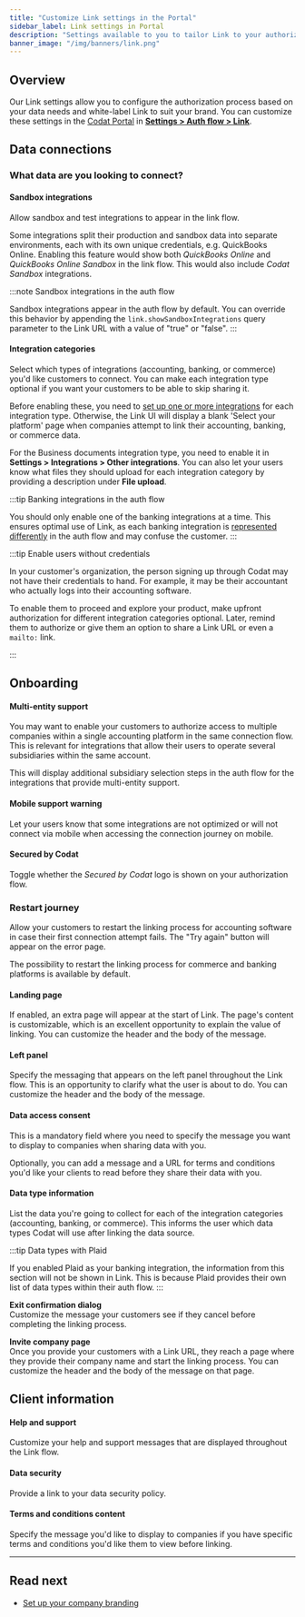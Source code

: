 ```yaml
---
title: "Customize Link settings in the Portal"
sidebar_label: Link settings in Portal
description: "Settings available to you to tailor Link to your authorization journey's needs"
banner_image: "/img/banners/link.png"
---
```


## Overview

Our Link settings allow you to configure the authorization process based on your data needs and white-label Link to suit your brand. You can customize these settings in the [Codat Portal](https://app.codat.io/) in **[Settings > Auth flow > Link](https://app.codat.io/settings/link-settings)**.

## Data connections

### What data are you looking to connect?

#### Sandbox integrations

Allow sandbox and test integrations to appear in the link flow. 

Some integrations split their production and sandbox data into separate environments, each with its own unique credentials, e.g. QuickBooks Online. Enabling this feature would show both _QuickBooks Online_ and _QuickBooks Online Sandbox_ in the link flow. This would also include _Codat Sandbox_ integrations.

:::note Sandbox integrations in the auth flow

Sandbox integrations appear in the auth flow by default. You can override this behavior by appending the `link.showSandboxIntegrations` query parameter to the Link URL with a value of "true" or "false".
:::

#### Integration categories

Select which types of integrations (accounting, banking, or commerce) you'd like customers to connect. You can make each integration type optional if you want your customers to be able to skip sharing it.

Before enabling these, you need to [set up one or more integrations](/core-concepts/integrations) for each integration type. Otherwise, the Link UI will display a blank 'Select your platform' page when companies attempt to link their accounting, banking, or commerce data.

For the Business documents integration type, you need to enable it in **Settings > Integrations > Other integrations**. You can also let your users know what files they should upload for each integration category by providing a description under **File upload**.

:::tip Banking integrations in the auth flow

You should only enable one of the banking integrations at a time. This ensures optimal use of Link, as each banking integration is [represented differently](/integrations/banking/overview#banking-integrations-in-the-authorization-flow) in the auth flow and may confuse the customer.
:::

:::tip Enable users without credentials

In your customer's organization, the person signing up through Codat may not have their credentials to hand. For example, it may be their accountant who actually logs into their accounting software.

To enable them to proceed and explore your product, make upfront authorization for different integration categories optional. Later, remind them to authorize or give them an option to share a Link URL or even a `mailto:` link.

:::


## Onboarding

#### Multi-entity support

You may want to enable your customers to authorize access to multiple companies within a single accounting platform in the same connection flow. This is relevant for integrations that allow their users to operate several subsidiaries within the same account.

This will display additional subsidiary selection steps in the auth flow for the integrations that provide multi-entity support.

#### Mobile support warning  
Let your users know that some integrations are not optimized or will not connect via mobile when accessing the connection journey on mobile.

#### Secured by Codat
Toggle whether the _Secured by Codat_ logo is shown on your authorization flow.

### Restart journey  
Allow your customers to restart the linking process for accounting software in case their first connection attempt fails. The "Try again" button will appear on the error page.

The possibility to restart the linking process for commerce and banking platforms is available by default.

#### Landing page  
If enabled, an extra page will appear at the start of Link. The page's content is customizable, which is an excellent opportunity to explain the value of linking. You can customize the header and the body of the message.

#### Left panel  
Specify the messaging that appears on the left panel throughout the Link flow. This is an opportunity to clarify what the user is about to do. You can customize the header and the body of the message.

#### Data access consent  
This is a mandatory field where you need to specify the message you want to display to companies when sharing data with you.

Optionally, you can add a message and a URL for terms and conditions you'd like your clients to read before they share their data with you.

#### Data type information  
List the data you're going to collect for each of the integration categories (accounting, banking, or commerce). This informs the user which data types Codat will use after linking the data source. 

:::tip Data types with Plaid

If you enabled Plaid as your banking integration, the information from this section will not be shown in Link. This is because Plaid provides their own list of data types within their auth flow.
:::

**Exit confirmation dialog**  
Customize the message your customers see if they cancel before completing the linking process.

**Invite company page**  
Once you provide your customers with a Link URL, they reach a page where they provide their company name and start the linking process. You can customize the header and the body of the message on that page.

## Client information

#### Help and support  
Customize your help and support messages that are displayed throughout the Link flow.

#### Data security
Provide a link to your data security policy.

#### Terms and conditions content  
Specify the message you'd like to display to companies if you have specific terms and conditions you'd like them to view before linking.

---

## Read next

- [Set up your company branding](/auth-flow/customize/branding)
